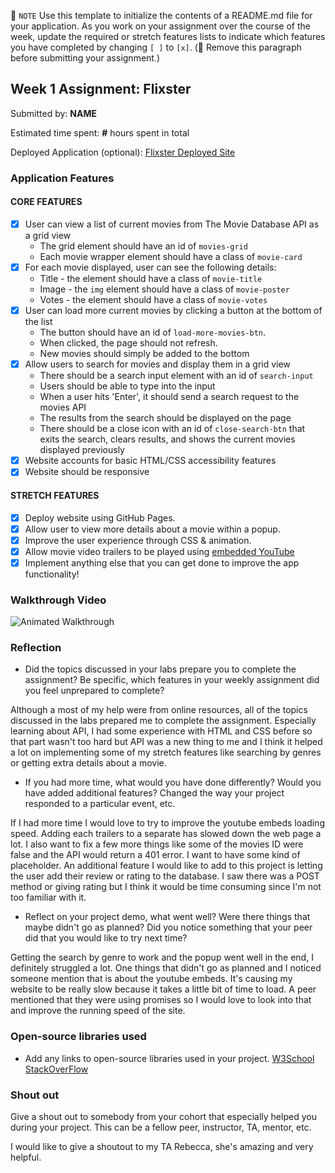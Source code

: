 📝 `NOTE` Use this template to initialize the contents of a README.md file for your application. As you work on your assignment over the course of the week, update the required or stretch features lists to indicate which features you have completed by changing `[ ]` to `[x]`. (🚫 Remove this paragraph before submitting your assignment.)

## Week 1 Assignment: Flixster

Submitted by: **NAME**

Estimated time spent: **#** hours spent in total

Deployed Application (optional): [Flixster Deployed Site](ADD_LINK_HERE)

### Application Features

#### CORE FEATURES

- [x] User can view a list of current movies from The Movie Database API as a grid view
  - The grid element should have an id of `movies-grid`
  - Each movie wrapper element should have a class of `movie-card`
- [x] For each movie displayed, user can see the following details:
  - Title - the element should have a class of `movie-title`
  - Image - the `img` element should have a class of `movie-poster`
  - Votes - the element should have a class of `movie-votes`
- [x] User can load more current movies by clicking a button at the bottom of the list
  - The button should have an id of `load-more-movies-btn`.
  - When clicked, the page should not refresh.
  - New movies should simply be added to the bottom
- [x] Allow users to search for movies and display them in a grid view
  - There should be a search input element with an id of `search-input`
  - Users should be able to type into the input
  - When a user hits 'Enter', it should send a search request to the movies API
  - The results from the search should be displayed on the page
  - There should be a close icon with an id of `close-search-btn` that exits the search, clears results, and shows the current movies displayed previously
- [x] Website accounts for basic HTML/CSS accessibility features
- [x] Website should be responsive

#### STRETCH FEATURES

- [x] Deploy website using GitHub Pages. 
- [x] Allow user to view more details about a movie within a popup.
- [x] Improve the user experience through CSS & animation.
- [x] Allow movie video trailers to be played using [embedded YouTube](https://support.google.com/youtube/answer/171780?hl=en)
- [x] Implement anything else that you can get done to improve the app functionality!

### Walkthrough Video

![Animated Walkthrough](https://user-images.githubusercontent.com/96898896/173132601-068dc901-7084-4990-8254-42d22bc16ded.gif)

### Reflection

* Did the topics discussed in your labs prepare you to complete the assignment? Be specific, which features in your weekly assignment did you feel unprepared to complete?

Although a most of my help were from online resources, all of the topics discussed in the labs prepared me to complete the assignment. Especially learning about API, I had some experience with HTML and CSS before so that part wasn't too hard but API was a new thing to me and I think it helped a lot on implementing some of my stretch features like searching by genres or getting extra details about a movie.

* If you had more time, what would you have done differently? Would you have added additional features? Changed the way your project responded to a particular event, etc.
  
If I had more time I would love to try to improve the youtube embeds loading speed. Adding each trailers to a separate has slowed down the web page a lot. I also want to fix a few more things like some of the movies ID were false and the API would return a 401 error. I want to have some kind of placeholder. An additional feature I would like to add to this project is letting the user add their review or rating to the database. I saw there was a POST method or giving rating but I think it would be time consuming since I'm not too familiar with it. 

* Reflect on your project demo, what went well? Were there things that maybe didn't go as planned? Did you notice something that your peer did that you would like to try next time?

Getting the search by genre to work and the popup went well in the end, I definitely struggled a lot. One things that didn't go as planned and I noticed someone mention that is about the youtube embeds. It's causing my website to be really slow because it takes a little bit of time to load. A peer mentioned that they were using promises so I would love to look into that and improve the running speed of the site. 

### Open-source libraries used

- Add any links to open-source libraries used in your project.
[W3School](https://www.w3schools.com)
[StackOverFlow](https://stackoverflow.com)
### Shout out

Give a shout out to somebody from your cohort that especially helped you during your project. This can be a fellow peer, instructor, TA, mentor, etc.

I would like to give a shoutout to my TA Rebecca, she's amazing and very helpful. 
